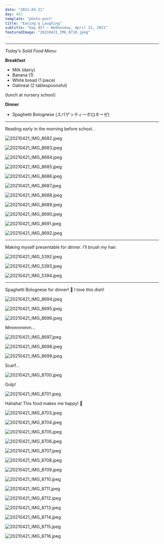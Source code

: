 ```yaml
---
date: "2021-04-21"
day: 457
template: "photo-post"
title: "Eating & Laughing"
subtitle: "Day 457 – Wednesday, April 21, 2021"
featuredImage: "20210421_IMG_8710.jpeg"
---
```


<hr />

_Today’s Solid Food Menu:_

**Breakfast**

- Milk (dairy)
- Banana (1)
- White bread (1 piece)
- Oatmeal (2 tablespoonsful)

(lunch at nursery school)

**Dinner**

- Spaghetti Bolognese (スパゲッティーボロネーゼ)

<hr />

Reading early in the morning before school.

![20210421_IMG_8682.jpeg](20210421_IMG_8682.jpeg)

![20210421_IMG_8683.jpeg](20210421_IMG_8683.jpeg)

![20210421_IMG_8684.jpeg](20210421_IMG_8684.jpeg)

![20210421_IMG_8685.jpeg](20210421_IMG_8685.jpeg)

![20210421_IMG_8686.jpeg](20210421_IMG_8686.jpeg)

![20210421_IMG_8687.jpeg](20210421_IMG_8687.jpeg)

![20210421_IMG_8688.jpeg](20210421_IMG_8688.jpeg)

![20210421_IMG_8689.jpeg](20210421_IMG_8689.jpeg)

![20210421_IMG_8690.jpeg](20210421_IMG_8690.jpeg)

![20210421_IMG_8691.jpeg](20210421_IMG_8691.jpeg)

![20210421_IMG_8692.jpeg](20210421_IMG_8692.jpeg)

<hr />

Making myself presentable for dinner. I’ll brush my hair.

![20210421_IMG_5392.jpeg](20210421_IMG_5392.jpeg)

![20210421_IMG_5393.jpeg](20210421_IMG_5393.jpeg)

![20210421_IMG_5394.jpeg](20210421_IMG_5394.jpeg)

<hr />

Spaghetti Bolognese for dinner! 🍝 I love this dish!

![20210421_IMG_8694.jpeg](20210421_IMG_8694.jpeg)

![20210421_IMG_8695.jpeg](20210421_IMG_8695.jpeg)

![20210421_IMG_8696.jpeg](20210421_IMG_8696.jpeg)

Mmmmmmm…

![20210421_IMG_8697.jpeg](20210421_IMG_8697.jpeg)

![20210421_IMG_8698.jpeg](20210421_IMG_8698.jpeg)

![20210421_IMG_8699.jpeg](20210421_IMG_8699.jpeg)

Scarf…

![20210421_IMG_8700.jpeg](20210421_IMG_8700.jpeg)

Gulp!

![20210421_IMG_8701.jpeg](20210421_IMG_8701.jpeg)

Hahaha! This food makes me happy! 🤣

![20210421_IMG_8703.jpeg](20210421_IMG_8703.jpeg)

![20210421_IMG_8704.jpeg](20210421_IMG_8704.jpeg)

![20210421_IMG_8705.jpeg](20210421_IMG_8705.jpeg)

![20210421_IMG_8706.jpeg](20210421_IMG_8706.jpeg)

![20210421_IMG_8707.jpeg](20210421_IMG_8707.jpeg)

![20210421_IMG_8708.jpeg](20210421_IMG_8708.jpeg)

![20210421_IMG_8709.jpeg](20210421_IMG_8709.jpeg)

![20210421_IMG_8710.jpeg](20210421_IMG_8710.jpeg)

![20210421_IMG_8711.jpeg](20210421_IMG_8711.jpeg)

![20210421_IMG_8712.jpeg](20210421_IMG_8712.jpeg)

![20210421_IMG_8713.jpeg](20210421_IMG_8713.jpeg)

![20210421_IMG_8714.jpeg](20210421_IMG_8714.jpeg)

![20210421_IMG_8715.jpeg](20210421_IMG_8715.jpeg)

![20210421_IMG_8716.jpeg](20210421_IMG_8716.jpeg)
